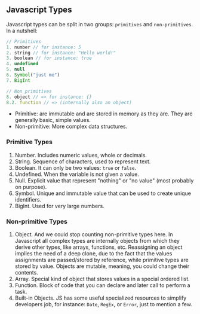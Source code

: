 ## Javascript Types

Javascript types can be split in two groups: `primitives` and `non-primitives`. In a nutshell:

```js
// Primitives
1. number // for instance: 5
2. string // for instance: "Hello world!"
3. boolean // for instance: true
4. undefined
5. null
6. Symbol("just me")
7. BigInt

// Non primitives
8. object // => for instance: {}
8.2. function // => (internally also an object)
```

- Primitive: are immutable and are stored in memory as they are. They are generally basic, simple values.
- Non-primitive: More complex data structures.

### Primitive Types

1. Number. Includes numeric values, whole or decimals.
2. String. Sequence of characters, used to represent text.
3. Boolean. It can only be two values: `true` or `false`.
4. Undefined. When the variable is not given a value.
5. Null. Explicit value that represent "nothing" or "no value" (most probably on purpose).
6. Symbol. Unique and immutable value that can be used to create unique identifiers.
7. BigInt. Used for very large numbers.

### Non-primitive Types

1. Object. And we could stop counting non-primitive types here. In Javascript all complex types are internally objects from which they derive other types, like arrays, functions, etc. Reassigning an object implies the need of a deep clone, due to the fact that the values assignments are passed/stored by reference, while primitive types are stored by value. Objects are mutable, meaning, you could change their contents.
2. Array. Special kind of object that stores values in a special ordered list.
3. Function. Block of code that you can declare and later call to perform a task.
4. Built-in Objects. JS has some useful specialized resources to simplify developers job, for instance: `Date`, `RegEx`, or `Error`, just to mention a few.
